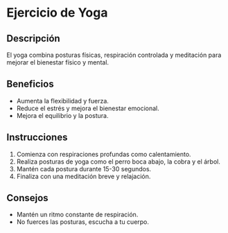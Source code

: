# Ejercicio de Yoga

## Descripción
El yoga combina posturas físicas, respiración controlada y meditación para mejorar el bienestar físico y mental.

## Beneficios
- Aumenta la flexibilidad y fuerza.
- Reduce el estrés y mejora el bienestar emocional.
- Mejora el equilibrio y la postura.

## Instrucciones
1. Comienza con respiraciones profundas como calentamiento.
2. Realiza posturas de yoga como el perro boca abajo, la cobra y el árbol.
3. Mantén cada postura durante 15-30 segundos.
4. Finaliza con una meditación breve y relajación.

## Consejos
- Mantén un ritmo constante de respiración.
- No fuerces las posturas, escucha a tu cuerpo.
